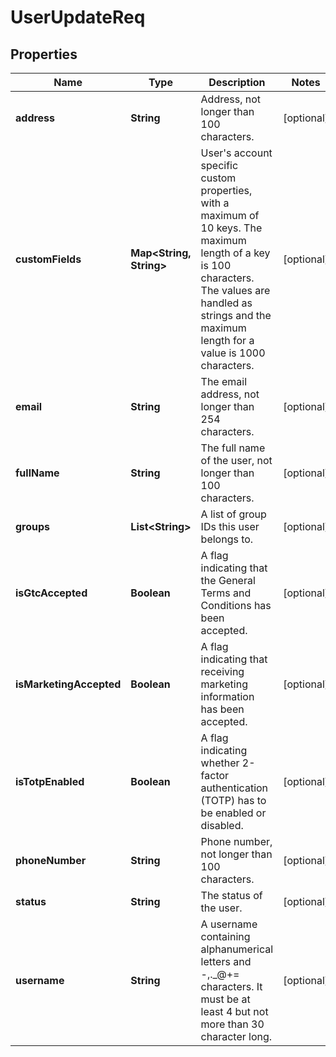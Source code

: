 
# UserUpdateReq

## Properties
Name | Type | Description | Notes
------------ | ------------- | ------------- | -------------
**address** | **String** | Address, not longer than 100 characters. |  [optional]
**customFields** | **Map&lt;String, String&gt;** | User&#39;s account specific custom properties, with a maximum of 10 keys. The maximum length of a key is 100 characters. The values are handled as strings and the maximum length for a value is 1000 characters. |  [optional]
**email** | **String** | The email address, not longer than 254 characters. |  [optional]
**fullName** | **String** | The full name of the user, not longer than 100 characters. |  [optional]
**groups** | **List&lt;String&gt;** | A list of group IDs this user belongs to. |  [optional]
**isGtcAccepted** | **Boolean** | A flag indicating that the General Terms and Conditions has been accepted. |  [optional]
**isMarketingAccepted** | **Boolean** | A flag indicating that receiving marketing information has been accepted. |  [optional]
**isTotpEnabled** | **Boolean** | A flag indicating whether 2-factor authentication (TOTP) has to be enabled or disabled. |  [optional]
**phoneNumber** | **String** | Phone number, not longer than 100 characters. |  [optional]
**status** | **String** | The status of the user. |  [optional]
**username** | **String** | A username containing alphanumerical letters and -,._@+&#x3D; characters. It must be at least 4 but not more than 30 character long. |  [optional]




